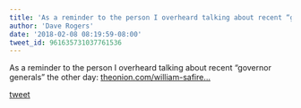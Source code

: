 ```yaml
---
title: 'As a reminder to the person I overheard talking about recent “governor...'
author: 'Dave Rogers'
date: '2018-02-08 08:19:59-08:00'
tweet_id: 961635731037761536
---
```

As a reminder to the person I overheard talking about recent “governor generals” the other day: [theonion.com/william-safire…](https://www.theonion.com/william-safire-orders-two-whoppers-junior-1819565735)

[tweet](https://twitter.com/yukondude/status/961635731037761536)